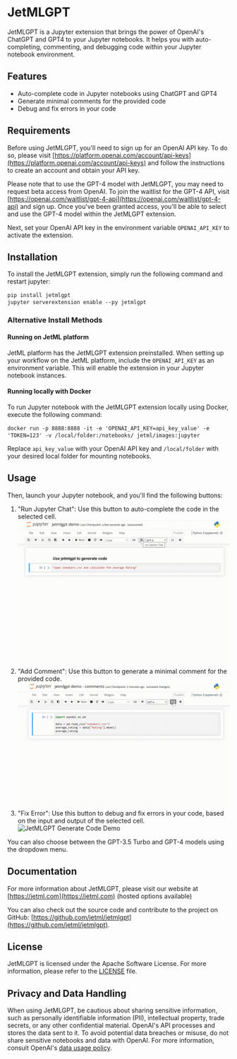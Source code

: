 # JetMLGPT

JetMLGPT is a Jupyter extension that brings the power of OpenAI's ChatGPT and GPT4 to your Jupyter notebooks. It helps you with auto-completing, commenting, and debugging code within your Jupyter notebook environment.

## Features

* Auto-complete code in Jupyter notebooks using ChatGPT and GPT4
* Generate minimal comments for the provided code
* Debug and fix errors in your code

## Requirements

Before using JetMLGPT, you'll need to sign up for an OpenAI API key. To do so, please visit [https://platform.openai.com/account/api-keys](https://platform.openai.com/account/api-keys) and follow the instructions to create an account and obtain your API key.

Please note that to use the GPT-4 model with JetMLGPT, you may need to request beta access from OpenAI. To join the waitlist for the GPT-4 API, visit [https://openai.com/waitlist/gpt-4-api](https://openai.com/waitlist/gpt-4-api) and sign up. Once you've been granted access, you'll be able to select and use the GPT-4 model within the JetMLGPT extension.

Next, set your OpenAI API key in the environment variable `OPENAI_API_KEY` to activate the extension.

## Installation

To install the JetMLGPT extension, simply run the following command and restart jupyter:

```
pip install jetmlgpt
jupyter serverextension enable --py jetmlgpt
```

### Alternative Install Methods

#### Running on JetML platform

JetML platform has the JetMLGPT extension preinstalled. When setting up your workflow on the JetML platform, include the `OPENAI_API_KEY` as an environment variable. This will enable the extension in your Jupyter notebook instances.

#### Running locally with Docker

To run Jupyter notebook with the JetMLGPT extension locally using Docker, execute the following command:

```
docker run -p 8888:8888 -it -e 'OPENAI_API_KEY=api_key_value' -e 'TOKEN=123' -v /local/folder:/notebooks/ jetml/images:jupyter
```

Replace `api_key_value` with your OpenAI API key and `/local/folder` with your desired local folder for mounting notebooks.

## Usage

Then, launch your Jupyter notebook, and you'll find the following buttons:

1. "Run Jupyter Chat": Use this button to auto-complete the code in the selected cell.
![JetMLGPT Generate Code Demo](assets/jetmlgpt-generate-code.gif)
2. "Add Comment": Use this button to generate a minimal comment for the provided code.
![JetMLGPT Generate Code Demo](assets/jetmlgpt-comments.gif)
3. "Fix Error": Use this button to debug and fix errors in your code, based on the input and output of the selected cell.
![JetMLGPT Generate Code Demo](assets/jetmlgpt-debug.gif)

You can also choose between the GPT-3.5 Turbo and GPT-4 models using the dropdown menu.

## Documentation

For more information about JetMLGPT, please visit our website at [https://jetml.com](https://jetml.com) (hosted options available)

You can also check out the source code and contribute to the project on GitHub: [https://github.com/jetml/jetmlgpt](https://github.com/jetml/jetmlgpt).

## License

JetMLGPT is licensed under the Apache Software License. For more information, please refer to the [LICENSE](LICENSE) file.

## Privacy and Data Handling

When using JetMLGPT, be cautious about sharing sensitive information, such as personally identifiable information (PII), intellectual property, trade secrets, or any other confidential material. OpenAI's API processes and stores the data sent to it. To avoid potential data breaches or misuse, do not share sensitive notebooks and data with OpenAI. For more information, consult OpenAI's [data usage policy](https://platform.openai.com/docs/data-usage-policies).